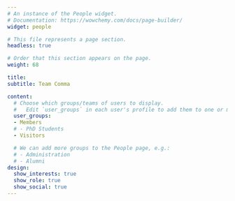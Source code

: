 ```yaml
---
# An instance of the People widget.
# Documentation: https://wowchemy.com/docs/page-builder/
widget: people

# This file represents a page section.
headless: true

# Order that this section appears on the page.
weight: 68

title: 
subtitle: Team Comma

content:
  # Choose which groups/teams of users to display.
  #   Edit `user_groups` in each user's profile to add them to one or more of these groups.
  user_groups:
  - Members
  # - PhD Students
  - Visitors

  # We can add more groups to the People page, e.g.:
  # - Administration
  # - Alumni
design:
  show_interests: true
  show_role: true
  show_social: true
---
```

